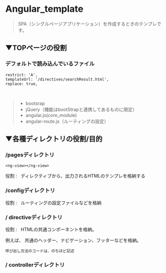 # Angular_template

>SPA（シングルページアプリケーション）を作成するときのテンプレです。

## ▼TOPページの役割

### デフォルトで読み込んでいるファイル

    restrict: 'A',
    templateUrl: '/directives/searchResult.html', 
    replace: true,
    <script src="//code.angularjs.org/1.5.0/angular.min.js"></script>
    <script src="//code.angularjs.org/1.5.0/angular-route.min.js"></script>

> * bootsrap  
> * jQuery（機能はbootStrapと連携してあるものに限定）  
> * angular.js(core_module)  
> * angular-route.js（ルーティングの設定）  


## ▼各種ディレクトリの役割/目的 

### /pagesディレクトリ

`<ng-view></ng-view>`

役割 :  
ディレクティブから、出力されるHTMLのテンプレを格納する

### /configディレクトリ
役割 :  
ルーティングの設定ファイルなどを格納


### / directiveディレクトリ
役割 :  
HTMLの共通コンポーネントを格納。

例えば、
共通のヘッダー、ナビゲーション、フッターなどを格納。

`呼び出し方法のコードは、のちほど記述`


### / controllerディレクトリ
 
